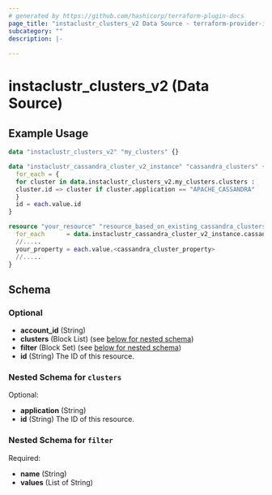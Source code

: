 ```yaml
---
# generated by https://github.com/hashicorp/terraform-plugin-docs
page_title: "instaclustr_clusters_v2 Data Source - terraform-provider-instaclustr"
subcategory: ""
description: |-
  
---
```


# instaclustr_clusters_v2 (Data Source)



## Example Usage

```terraform
data "instaclustr_clusters_v2" "my_clusters" {}

data "instaclustr_cassandra_cluster_v2_instance" "cassandra_clusters" {
  for_each = {
  for cluster in data.instaclustr_clusters_v2.my_clusters.clusters :
  cluster.id => cluster if cluster.application == "APACHE_CASSANDRA"
  }
  id = each.value.id
}

resource "your_resource" "resource_based_on_existing_cassandra_clusters_example" {
  for_each      = data.instaclustr_cassandra_cluster_v2_instance.cassandra_clusters
  //.....
  your_property = each.value.<cassandra_cluster_property>
  //.....
}
```

<!-- schema generated by tfplugindocs -->
## Schema

### Optional

- **account_id** (String)
- **clusters** (Block List) (see [below for nested schema](#nestedblock--clusters))
- **filter** (Block Set) (see [below for nested schema](#nestedblock--filter))
- **id** (String) The ID of this resource.

<a id="nestedblock--clusters"></a>
### Nested Schema for `clusters`

Optional:

- **application** (String)
- **id** (String) The ID of this resource.


<a id="nestedblock--filter"></a>
### Nested Schema for `filter`

Required:

- **name** (String)
- **values** (List of String)


